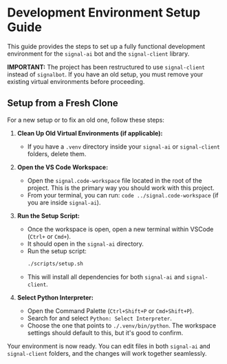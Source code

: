 # Development Environment Setup Guide

This guide provides the steps to set up a fully functional development environment for the `signal-ai` bot and the `signal-client` library.

**IMPORTANT:** The project has been restructured to use `signal-client` instead of `signalbot`. If you have an old setup, you must remove your existing virtual environments before proceeding.

## Setup from a Fresh Clone

For a new setup or to fix an old one, follow these steps:

1.  **Clean Up Old Virtual Environments (if applicable):**

    - If you have a `.venv` directory inside your `signal-ai` or `signal-client` folders, delete them.

2.  **Open the VS Code Workspace:**

    - Open the `signal.code-workspace` file located in the root of the project. This is the primary way you should work with this project.
    - From your terminal, you can run: `code ../signal.code-workspace` (if you are inside `signal-ai`).

3.  **Run the Setup Script:**

    - Once the workspace is open, open a new terminal within VSCode (`Ctrl+` or `Cmd+`).
    - It should open in the `signal-ai` directory.
    - Run the setup script:
      ```bash
      ./scripts/setup.sh
      ```
    - This will install all dependencies for both `signal-ai` and `signal-client`.

4.  **Select Python Interpreter:**
    - Open the Command Palette (`Ctrl+Shift+P` or `Cmd+Shift+P`).
    - Search for and select `Python: Select Interpreter`.
    - Choose the one that points to `./.venv/bin/python`. The workspace settings should default to this, but it's good to confirm.

Your environment is now ready. You can edit files in both `signal-ai` and `signal-client` folders, and the changes will work together seamlessly.
